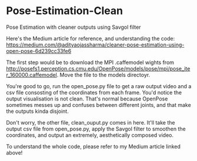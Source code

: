 # Pose-Estimation-Clean
Pose Estimation with cleaner outputs using Savgol filter

Here's the Medium article for reference, and understanding the code: https://medium.com/@adityaojassharma/cleaner-pose-estimation-using-open-pose-6d239cc33fe6

The first step would be to download the MPI .caffemodel wights from http://posefs1.perception.cs.cmu.edu/OpenPose/models/pose/mpi/pose_iter_160000.caffemodel. Move the file to the models directoyr.

You're good to go, run the open_pose.py file to get a raw output video and a csv file consosting of the coordinates from each frame. You'd notice the output visualisation is not clean. That's normal because OpenPose sometimes messes up and confuses between different joints, and that make the outputs kinda disjoint.

Don't worry, the other file, clean_ouput.py comes in here. It'll take the output csv file from open_pose.py, apply the Savgol filter to smoothen the coordinates, and output an extremely, aesthetically composed video.

To understand the whole code, please refer to my Medium article linked above!
